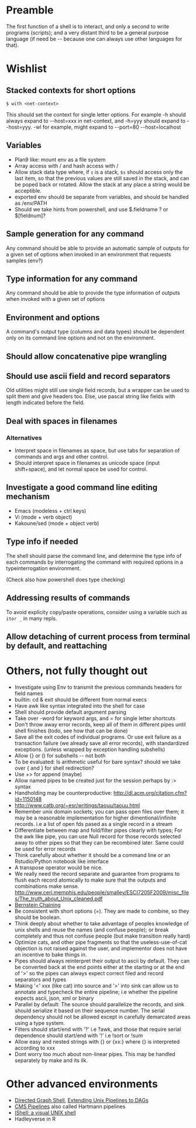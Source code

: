 # Preamble

The first function of a shell is to interact, and only a second to write programs (scripts); and a very distant third to be a general purpose language (if need be -- because one can always use other languages for that).

# Wishlist

## Stacked contexts for short options

```
$ with <net-context>
```
This should set the context for single letter options. For example -h should always expand to --host=xxx in net-context, and -h=yyy should expand to --host=yyy. -wl for example, might expand to --port=80 --host=localhost

## Variables

* Plan9 like: mount env as a file system
* Array access with /<n> and hash access with /<key>
* Allow stack data type where, if `s` is a stack, `$s` should access only the last item, so that the previous values are still saved in the stack, and can be poped back or rotated. Allow the stack at any place a string would be acceptible.
* exported env should be separate from variables, and should be handled as /env/PATH
* Should we take hints from powershell, and use $.fieldname ? or $[fieldnum]?

## Sample generation for any command

Any command should be able to provide an automatic sample of outputs for a given set of options when invoked in an environment that requests samples (env?)

## Type information for any command

Any command should be able to provide the type information of outputs when invoked with a given set of options

## Environment and options

A command's output type (columns and data types) should be dependent only on its command line options and not on the environment.

## Should allow concatenative pipe wrangling

## Should use ascii field and record separators

Old utilities might still use single field records, but a wrapper can be used to split them and give headers too. Else, use pascal string like fields with length indicated before the field.

## Deal with spaces in filenames

### Alternatives

* Interpret space in filenames as space, but use tabs for separation of commands and args and other control.
* Should interpret space in filenames as unicode space (input shift+space), and let normal space be used for control.

## Investigate a good command line editing mechanism

* Emacs (modeless + ctrl keys)
* Vi  (mode + verb object)
* Kakoune/sed (mode + object verb)

## Type info if needed

The shell should parse the command line, and determine the type info of each commands by interrogating the command with required options in a typeinterrogation environment.

(Check also how powershell does type checking)

## Addressing results of commands

To avoid explicity copy/paste operations, consider using a variable such as `itor _` in many repls.

## Allow detaching of current process from terminal by default, and reattaching

# Others, not fully thought out

* Investigate using Env to transmit the previous commands headers for field names
* builtin: cd & exit should be different from normal execs
* Have awk like syntax integrated into the shell for case
* Shell should provide default argument parsing
* Take over -word for keyword args, and = for single letter shortcuts
* Don't throw away error records, keep all of them in different pipes until shell finishes (todo, see how that can be done)
* Save all the exit codes of individual programs. Or use exit failure as a transaction failure (we already save all error records), with standardized exceptions. (unless wrapped by exception handling subshells)
* Allow {} or () for subshells -- not both
* To be evaluated: Is arithmetic useful for bare syntax? should we take over { and } for shell redirection?
* Use +> for append (maybe)
* Allow named pipes to be created just for the session perhaps by :> syntax
* Handholding may be counterproductive: http://dl.acm.org/citation.cfm?id=1150148
* http://www.catb.org/~esr/writings/taouu/taouu.html
* Remember unix domain sockets; you can pass open files over them; it may be a reasonable implementation for higher dimentional/infinite records. i.e a list of open fds pased as a single record in a stream
* Differentiate between map and fold/filter pipes clearly with types; For the awk like pipe, you can use Null record for those records selected away to other pipes so that they can be recombined later. Same could be used for error records
* Think carefully about whether it should be a command line or an Rstudio/Python notebook like interface
* A transpose operator would be nice.
* We really need the record separate and guarantee from programs to flush each record atomically to make sure that the outputs and combinations make sense.
http://www.ceri.memphis.edu/people/smalley/ESCI7205F2009/misc_files/The_truth_about_Unix_cleaned.pdf
* [Bernstein Chaining](http://www.catb.org/~esr/writings/taoup/html/ch06s06.html)
* Be consistent with short options (=). They are made to combine, so they should be boolean.
* Think deeply about whether to take advantage of peoples knowledge of unix shells and reuse the names (and confuse people); or break completely and thus not confuse people (but make transition really hard)
* Optimize cats, and other pipe fragments so that the useless-use-of-cat objection is not raised against the user, and implementor does not have an incentive to bake things in.
* Pipes should always reinterpret their output to ascii by default. They can be converted back at the end points either at the starting or at the end of '>' so the pipes can always expect correct filed and record separators and types
* Making '<' xxx (like cat) into source and '>' into sink can allow us to annotate and typecheck the entire pipeline; i.e whether the pipeline expects ascii, json, xml or binary
* Parallel by default: The source should parallelize the records, and sink should serialize it based on their sequence number. The serial dependency should not be allowed except in carefully demarcated areas using a type system.
* Filters should start/end with '?' i.e ?awk, and those that require serial dependence should start/end with '!' i.e !sort or !sum
* Allow easy and nested strings with {} or {xx:} where {} is interpreted according to xxx
* Dont worry too much about non-linear pipes. This may be handled separately by make and its ilk.



# Other advanced environments

* [Directed Graph Shell](https://github.com/dspinellis/dgsh), [Extending Unix Pipelines to DAGs](https://ieeexplore.ieee.org/document/7903579/)
* [CMS Pipelines](http://vm.marist.edu/~pipeline/) also called Hartmann pipelines
* [IShell: a visual UNIX shell](http://dl.acm.org/citation.cfm?id=97274)
* Hadleyverse in R
